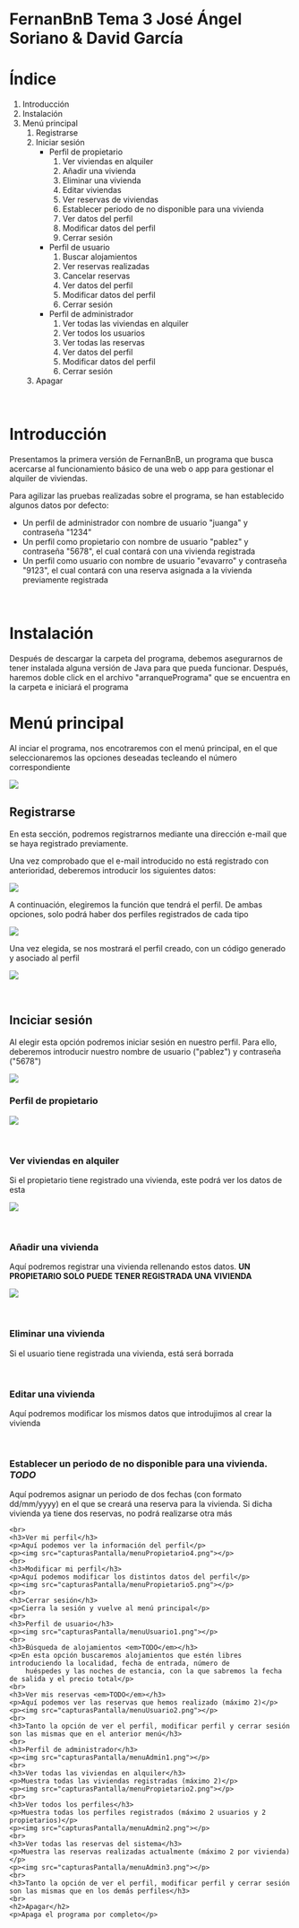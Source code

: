 # FernanBnB Tema 3 José Ángel Soriano & David García
<h1>Índice</h1>
    <ol>
        <li>Introducción</li>
        <li>Instalación</li>
        <li>
            Menú principal
            <ol>
                <li>Registrarse</li>
                <li>
                    Iniciar sesión
                    <ul>
                        <li>
                            Perfil de propietario
                            <ol>
                                <li>Ver viviendas en alquiler</li>
                                <li>Añadir una vivienda</li>
                                <li>Eliminar una vivienda</li>
                                <li>Editar viviendas</li>
                                <li>Ver reservas de viviendas</li>
                                <li>Establecer periodo de no disponible para una vivienda</li>
                                <li>Ver datos del perfil</li>
                                <li>Modificar datos del perfil</li>
                                <li>Cerrar sesión</li>
                            </ol>
                        </li>
                        <li>
                            Perfil de usuario
                            <ol>
                                <li>Buscar alojamientos</li>
                                <li>Ver reservas realizadas</li>
                                <li>Cancelar reservas</li>
                                <li>Ver datos del perfil</li>
                                <li>Modificar datos del perfil</li>
                                <li>Cerrar sesión</li>
                            </ol>
                        </li>
                        <li>
                            Perfil de administrador
                            <ol>
                                <li>Ver todas las viviendas en alquiler</li>
                                <li>Ver todos los usuarios</li>
                                <li>Ver todas las reservas</li>
                                <li>Ver datos del perfil</li>
                                <li>Modificar datos del perfil</li>
                                <li>Cerrar sesión</li>
                            </ol>
                        </li>
                    </ul>
                </li>
                <li>Apagar</li>
            </ol>
        </li>
    </ol>
    <br>
    <h1>Introducción</h1>
    <p>Presentamos la primera versión de FernanBnB, un programa que busca acercarse al funcionamiento básico de una web
        o app para gestionar el alquiler de viviendas.</p>
    <p>Para agilizar las pruebas realizadas sobre el programa, se han establecido algunos datos por defecto: </p>
    <ul>
        <li>Un perfil de administrador con nombre de usuario "juanga" y contraseña "1234"</li>
        <li>Un perfil como propietario con nombre de usuario "pablez" y contraseña "5678", el cual contará con una
            vivienda registrada</li>
        <li>Un perfil como usuario con nombre de usuario "evavarro" y contraseña "9123", el cual contará con una reserva
            asignada a la vivienda previamente registrada</li>
    </ul>
    <br>
    <h1>Instalación</h1>
    <p>Después de descargar la carpeta del programa, debemos asegurarnos de tener instalada alguna versión de Java para
        que pueda funcionar. Después, haremos doble click en el archivo "arranquePrograma" que se encuentra en la
        carpeta e iniciará el programa</p>
    <h1>Menú principal</h1>
    <p>Al inciar el programa, nos encotraremos con el menú principal, en el que seleccionaremos las opciones deseadas
        tecleando el número correspondiente</p>
    <p><img src="capturasPantalla/menuPrincipal.png"></p>
    <h2>Registrarse</h2>
    <p>En esta sección, podremos registrarnos mediante una dirección e-mail que se haya registrado previamente.</p>
    <p>Una vez comprobado que el e-mail introducido no está registrado con anterioridad, deberemos introducir los
        siguientes datos:</p>
    <p><img src="capturasPantalla/registro1.png"></p>
    <p>A continuación, elegiremos la función que tendrá el perfil. De ambas opciones, solo podrá haber dos perfiles
        registrados de cada tipo</p>
    <p><img src="capturasPantalla/registro2.png"></p>
    <p>Una vez elegida, se nos mostrará el perfil creado, con un código generado y asociado al perfil</p>
    <p><img src="capturasPantalla/registro3.png"></p>
    <br>
    <h2>Inciciar sesión</h2>
    <p>Al elegir esta opción podremos iniciar sesión en nuestro perfil. Para ello, deberemos introducir nuestro nombre
        de usuario ("pablez") y contraseña ("5678")</p>
    <p><img src="capturasPantalla/inicioSesion.png"></p>
    <h3>Perfil de propietario</h3>
    <p><img src="capturasPantalla/menuPropietario1.png"></p>
    <br>
    <h3>Ver viviendas en alquiler</h3>
    <p>Si el propietario tiene registrado una vivienda, este podrá ver los datos de esta</p>
    <p><img src="capturasPantalla/menuPropietario2.png"></p>
    <br>
    <h3>Añadir una vivienda</h3>
    <p>Aquí podremos registrar una vivienda rellenando estos datos. <strong>UN PROPIETARIO SOLO PUEDE TENER REGISTRADA
            UNA VIVIENDA</strong></p>
    <p><img src="capturasPantalla/menuPropietario3.png"></p>
    <br>
    <h3>Eliminar una vivienda</h3>
    <p>Si el usuario tiene registrada una vivienda, está será borrada</p>
    <br>
    <h3>Editar una vivienda</h3>
    <p>Aquí podremos modificar los mismos datos que introdujimos al crear la vivienda</p>
    <br>
    <h3>Establecer un periodo de no disponible para una vivienda. <em>TODO</em></h3>
    <p>Aquí podremos asignar un periodo de dos fechas (con formato dd/mm/yyyy) en el que se creará una reserva para la
        vivienda. Si dicha vivienda ya tiene dos reservas, no podrá realizarse otra más</p>

    <br>
    <h3>Ver mi perfil</h3>
    <p>Aquí podemos ver la información del perfil</p>
    <p><img src="capturasPantalla/menuPropietario4.png"></p>
    <br>
    <h3>Modificar mi perfil</h3>
    <p>Aquí podemos modificar los distintos datos del perfil</p>
    <p><img src="capturasPantalla/menuPropietario5.png"></p>
    <br>
    <h3>Cerrar sesión</h3>
    <p>Cierra la sesión y vuelve al menú principal</p>
    <br>
    <h3>Perfil de usuario</h3>
    <p><img src="capturasPantalla/menuUsuario1.png"></p>
    <br>
    <h3>Búsqueda de alojamientos <em>TODO</em></h3>
    <p>En esta opción buscaremos alojamientos que estén libres introduciendo la localidad, fecha de entrada, número de
        huéspedes y las noches de estancia, con la que sabremos la fecha de salida y el precio total</p>
    <br>
    <h3>Ver mis reservas <em>TODO</em></h3>
    <p>Aquí podemos ver las reservas que hemos realizado (máximo 2)</p>
    <p><img src="capturasPantalla/menuUsuario2.png"></p>
    <br>
    <h3>Tanto la opción de ver el perfil, modificar perfil y cerrar sesión son las mismas que en el anterior menú</h3>
    <br>
    <h3>Perfil de administrador</h3>
    <p><img src="capturasPantalla/menuAdmin1.png"></p>
    <br>
    <h3>Ver todas las viviendas en alquiler</h3>
    <p>Muestra todas las viviendas registradas (máximo 2)</p>
    <p><img src="capturasPantalla/menuPropietario2.png"></p>
    <br>
    <h3>Ver todos los perfiles</h3>
    <p>Muestra todas los perfiles registrados (máximo 2 usuarios y 2 propietarios)</p>
    <p><img src="capturasPantalla/menuAdmin2.png"></p>
    <br>
    <h3>Ver todas las reservas del sistema</h3>
    <p>Muestra las reservas realizadas actualmente (máximo 2 por vivienda)</p>
    <p><img src="capturasPantalla/menuAdmin3.png"></p>
    <br>
    <h3>Tanto la opción de ver el perfil, modificar perfil y cerrar sesión son las mismas que en los demás perfiles</h3>
    <br>
    <h2>Apagar</h2>
    <p>Apaga el programa por completo</p>
